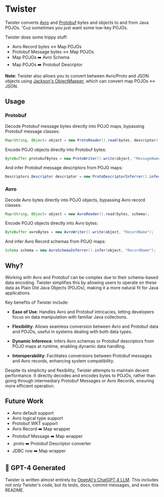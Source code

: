 # Twister

Twister converts [Avro](https://avro.apache.org/) and [Protobuf](https://protobuf.dev) bytes and objects to and from Java POJOs. 'Cuz sometimes you just want some low-key POJOs.

Twister does some trippy stuff:

* Avro Record bytes ↔️ Map POJOs
* Protobuf Message bytes ↔️ Map POJOs
* Map POJOs ➡️ Avro Schema
* Map POJOs ➡️ Protobuf Descriptor

**Note**: Twister also allows you to convert between Avro/Proto and JSON objects using [Jackson's ObjectMapper](https://github.com/FasterXML/jackson-databind), which can convert map POJOs ↔️ JSON.

## Usage

### Protobuf

Decode Protobuf message bytes directly into POJO maps, bypassing Protobuf message classes:

```java
Map<String, Object> object = new ProtoReader().read(bytes, descriptor);
```

Encode POJO objects directly into Protobuf bytes:

```java
ByteBuffer protobufBytes = new ProtoWriter().write(object, "MessageName");
```

And infer Protobuf message descriptors from POJO maps:

```java
Descriptors.Descriptor descriptor = new ProtoDescriptorInferrer().infer(object, "MessageName");
```

### Avro

Decode Avro bytes directly into POJO objects, bypassing Avro record classes:

```java
Map<String, Object> object = new AvroReader().read(bytes, schema);
```
Encode POJO objects directly into Avro bytes:

```java
ByteBuffer avroBytes = new AvroWriter().write(object, "RecordName");
```

And infer Avro Record schemas from POJO maps:

```java
Schema schema = new AvroSchemaInferrer().infer(object, "RecordName");
```

## Why?

Working with Avro and Protobuf can be complex due to their schema-based data encoding. Twister simplifies this by allowing users to operate on these data as Plain Old Java Objects (POJOs), making it a more natural fit for Java applications.

Key benefits of Twister include:

* **Ease of Use**: Handles Avro and Protobuf intricacies, letting developers focus on data manipulation with familiar Java collections.

* **Flexibility**: Allows seamless conversion between Avro and Protobuf data and POJOs, useful in systems dealing with both data types.

* **Dynamic Inference**: Infers Avro schemas or Protobuf descriptors from POJO maps at runtime, enabling dynamic data handling.

* **Interoperability**: Facilitates conversions between Protobuf messages and Avro records, enhancing system compatibility.

Despite its simplicity and flexibility, Twister attempts to maintain decent performance. It directly decodes and encodes bytes to POJOs, rather than going through intermediary Protobuf Messages or Avro Records, ensuring more efficient operation.

## Future Work

* Avro default support
* Avro logical type support
* Protobuf WKT support
* Avro Record ➡️ Map wrapper
* Protobuf Message ➡️ Map wrapper
* .proto ➡️ Protobuf Descriptor converter
* JDBC row ➡️ Map wrapper

## 🤖 GPT-4 Generated

Twister is written almost entirely by [OpenAI's ChatGPT 4 LLM](https://openai.com/product/gpt-4). This includes not only Twister's code, but its tests, docs, commit messages, and even this README.
